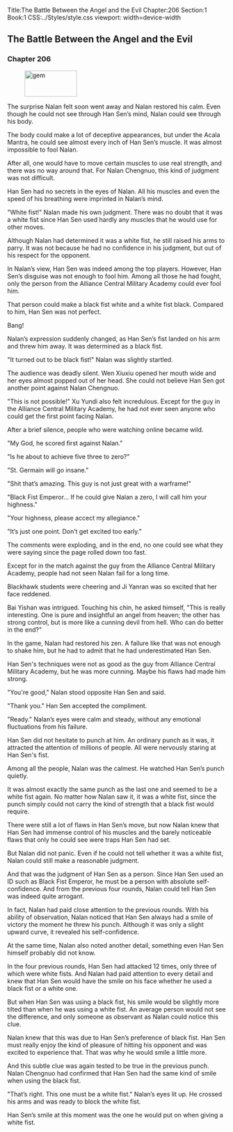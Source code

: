 Title:The Battle Between the Angel and the Evil 
Chapter:206 
Section:1 
Book:1 
CSS:../Styles/style.css 
viewport: width=device-width
  
## The Battle Between the Angel and the Evil
### Chapter 206
  
<figure>
	<img src="../Images/gem.gif" alt="gem" id="gem" width="120" height="60" />
</figure>
  

  
The surprise Nalan felt soon went away and Nalan restored his calm. Even though he could not see through Han Sen’s mind, Nalan could see through his body.

The body could make a lot of deceptive appearances, but under the Acala Mantra, he could see almost every inch of Han Sen’s muscle. It was almost impossible to fool Nalan.

After all, one would have to move certain muscles to use real strength, and there was no way around that. For Nalan Chengnuo, this kind of judgment was not difficult.

Han Sen had no secrets in the eyes of Nalan. All his muscles and even the speed of his breathing were imprinted in Nalan’s mind.

"White fist!" Nalan made his own judgment. There was no doubt that it was a white fist since Han Sen used hardly any muscles that he would use for other moves.

Although Nalan had determined it was a white fist, he still raised his arms to parry. It was not because he had no confidence in his judgment, but out of his respect for the opponent.

In Nalan’s view, Han Sen was indeed among the top players. However, Han Sen’s disguise was not enough to fool him. Among all those he had fought, only the person from the Alliance Central Military Academy could ever fool him.

That person could make a black fist white and a white fist black. Compared to him, Han Sen was not perfect.

Bang!

Nalan’s expression suddenly changed, as Han Sen’s fist landed on his arm and threw him away. It was determined as a black fist.

"It turned out to be black fist!" Nalan was slightly startled.

The audience was deadly silent. Wen Xiuxiu opened her mouth wide and her eyes almost popped out of her head. She could not believe Han Sen got another point against Nalan Chengnuo.

"This is not possible!" Xu Yundi also felt incredulous. Except for the guy in the Alliance Central Military Academy, he had not ever seen anyone who could get the first point facing Nalan.

After a brief silence, people who were watching online became wild.

"My God, he scored first against Nalan."

"Is he about to achieve five three to zero?"

"St. Germain will go insane."

"Shit that’s amazing. This guy is not just great with a warframe!"

"Black Fist Emperor... If he could give Nalan a zero, I will call him your highness."

"Your highness, please accect my allegiance."

"It’s just one point. Don’t get excited too early."

The comments were exploding, and in the end, no one could see what they were saying since the page rolled down too fast.

Except for in the match against the guy from the Alliance Central Military Academy, people had not seen Nalan fail for a long time.

Blackhawk students were cheering and Ji Yanran was so excited that her face reddened.

Bai Yishan was intrigued. Touching his chin, he asked himself, "This is really interesting. One is pure and insightful an angel from heaven; the other has strong control, but is more like a cunning devil from hell. Who can do better in the end?"

In the game, Nalan had restored his zen. A failure like that was not enough to shake him, but he had to admit that he had underestimated Han Sen.

Han Sen's techniques were not as good as the guy from Alliance Central Military Academy, but he was more cunning. Maybe his flaws had made him strong.

"You're good," Nalan stood opposite Han Sen and said.

"Thank you." Han Sen accepted the compliment.

"Ready." Nalan’s eyes were calm and steady, without any emotional fluctuations from his failure.

Han Sen did not hesitate to punch at him. An ordinary punch as it was, it attracted the attention of millions of people. All were nervously staring at Han Sen's fist.

Among all the people, Nalan was the calmest. He watched Han Sen’s punch quietly.

It was almost exactly the same punch as the last one and seemed to be a white fist again. No matter how Nalan saw it, it was a white fist, since the punch simply could not carry the kind of strength that a black fist would require.

There were still a lot of flaws in Han Sen’s move, but now Nalan knew that Han Sen had immense control of his muscles and the barely noticeable flaws that only he could see were traps Han Sen had set.

But Nalan did not panic. Even if he could not tell whether it was a white fist, Nalan could still make a reasonable judgment.

And that was the judgment of Han Sen as a person. Since Han Sen used an ID such as Black Fist Emperor, he must be a person with absolute self-confidence. And from the previous four rounds, Nalan could tell Han Sen was indeed quite arrogant.

In fact, Nalan had paid close attention to the previous rounds. With his ability of observation, Nalan noticed that Han Sen always had a smile of victory the moment he threw his punch. Although it was only a slight upward curve, it revealed his self-confidence.

At the same time, Nalan also noted another detail, something even Han Sen himself probably did not know.

In the four previous rounds, Han Sen had attacked 12 times, only three of which were white fists. And Nalan had paid attention to every detail and knew that Han Sen would have the smile on his face whether he used a black fist or a white one.

But when Han Sen was using a black fist, his smile would be slightly more tilted than when he was using a white fist. An average person would not see the difference, and only someone as observant as Nalan could notice this clue.

Nalan knew that this was due to Han Sen’s preference of black fist. Han Sen must really enjoy the kind of pleasure of hitting his opponent and was excited to experience that. That was why he would smile a little more.

And this subtle clue was again tested to be true in the previous punch. Nalan Chengnuo had confirmed that Han Sen had the same kind of smile when using the black fist.

"That’s right. This one must be a white fist." Nalan’s eyes lit up. He crossed his arms and was ready to block the white fist.

Han Sen’s smile at this moment was the one he would put on when giving a white fist.